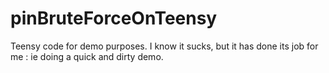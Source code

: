 pinBruteForceOnTeensy
=====================

Teensy code for demo purposes.
I know it sucks, but it has done its job for me : ie doing a quick and dirty demo.
